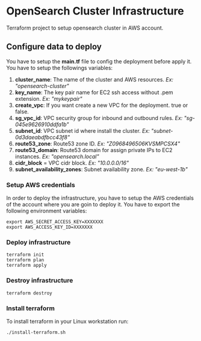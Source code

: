 # OpenSearch Cluster Infrastructure

Terraform project to setup opensearch cluster in AWS account.

## Configure data to deploy

You have to setup the **main.tf** file to config the deployment before apply it. You have to setup the followings variables:

1. **cluster_name**: The name of the cluster and AWS resources. *Ex: "opensearch-cluster"*
2. **key_name**: The key pair name for EC2 ssh access without .pem extension. *Ex: "mykeypair"*
3. **create_vpc**: If you want create a new VPC for the deployment. true or false.
4. **sg_vpc_id**: VPC security group for inbound and outbound rules. *Ex: "sg-045e9626910ddfa1b"*
5. **subnet_id**: VPC subnet id where install the cluster. *Ex: "subnet-0d3daeabdfbcc43f8"*
6. **route53_zone**: Route53 zone ID. *Ex: "Z0968496506KVSMPCSX4"*
7. **route53_domain**: Route53 domain for assign private IPs to EC2 instances. *Ex: "opensearch.local"*
8. **cidr_block**  = VPC cidr block. *Ex: "10.0.0.0/16"*
9. **subnet_availability_zones**: Subnet availability zone. *Ex: "eu-west-1b"*

### Setup AWS credentials

In order to deploy the infrastructure, you have to setup the AWS credentials of the account where you are goin to deploy it. You have to export the following environment variables:

```shell
export AWS_SECRET_ACCESS_KEY=XXXXXXX
export AWS_ACCESS_KEY_ID=XXXXXXX
```

### Deploy infrastructure

```shell
terraform init
terraform plan
terraform apply
```

### Destroy infrastructure

```shell
terraform destroy
```

### Install terraform

To install terraform in your Linux workstation run:

```shell
./install-terraform.sh
```
